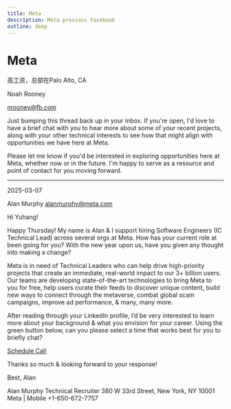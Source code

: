 ```yaml
---
title: Meta
description: Meta previous Facebook
outline: deep
---
```

# Meta

高工资，总部在Palo Alto, CA

Noah Rooney

nrooney@fb.com

Just bumping this thread back up in your inbox. If you're open, I'd love to have a brief chat with you to hear more about some of your recent projects, along with your other technical interests to see how that might align with opportunities we have here at Meta.

Please let me know if you'd be interested in exploring opportunities here at Meta, whether now or in the future. I'm happy to serve as a resource and point of contact for you moving forward.

---

2025-03-07

Alan Murphy <alanmurphy@meta.com>


Hi Yuhang!

Happy Thursday! My name is Alan & I support hiring Software Engineers (IC Technical Lead) across several orgs at Meta. How has your current role at been going for you? With the new year upon us, have you given any thought into making a change?

Meta is in need of Technical Leaders who can help drive high-priority projects that create an immediate, real-world impact to our 3+ billion users. Our teams are developing state-of-the-art technologies to bring Meta to you for free, help users curate their feeds to discover unique content, build new ways to connect through the metaverse, combat global scam campaigns, improve ad performance, & many, many more.

After reading through your LinkedIn profile, I’d be very interested to learn more about your background & what you envision for your career. Using the green button below, can you please select a time that works best for you to briefly chat?

[Schedule Call](https://www.metacareers.com/profile/call/?candidate_id=558354061329851&consideration_ids=500115946472919%2C1028580632636113&recruiter_nonce=JthpGcYDakNdSYoZ61nVpnFX87GXEYtK)

Thanks so much & looking forward to your response!

Best,
Alan


Alan Murphy
Technical Recruiter
380 W 33rd Street, New York, NY 10001
Meta | Mobile +1-650-672-7757